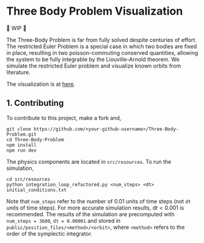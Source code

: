 # Three Body Problem Visualization

🚧 WIP 🚧

The Three-Body Problem is far from fully solved despite centuries of effort. The restricted Euler Problem is a special case in which two bodies are fixed in place, resulting in two poisson-commuting conserved quantities, allowing the system to be fully integrable by the Liouville-Arnold theorem. We simulate the restricted Euler problem and visualize known orbits from literature.

The visualization is at [here](https://three-body-problem.vercel.app/).

## 1. Contributing

To contribute to this project, make a fork and,

```
git clone https://github.com/<your-github-username>/Three-Body-Problem.git
cd Three-Body-Problem
npm install
npm run dev
```

The physics components are located in `src/resources`. To run the simulation,

```
cd src/resources
python integration_loop_refactored.py <num_steps> <dt> initial_conditions.txt
```

Note that `num_steps` refer to the number of 0.01 units of time steps (not `dt` units of time steps). For more accurate simulation results, $\mathrm{d}t < 0.001$ is recommended. The results of the simulation are precomputed with `num_steps = 3600`, `dt = 0.00001` and stored in `public/position_files/<method>/<orbit>`, where `<method>` refers to the order of the symplectic integrator.